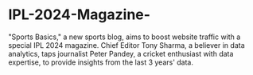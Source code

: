# IPL-2024-Magazine-
"Sports Basics," a new sports blog, aims to boost website traffic with a special IPL 2024 magazine. Chief Editor Tony Sharma, a believer in data analytics, taps journalist Peter Pandey, a cricket enthusiast with data expertise, to provide insights from the last 3 years' data.


